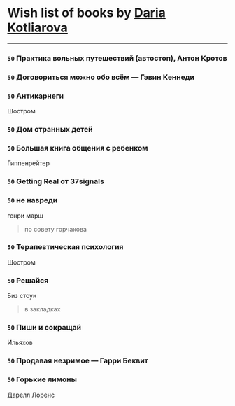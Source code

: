 # Wish list of books by [Daria Kotliarova](http://vk.com/id5180649)
---

### `50` Практика вольных путешествий (автостоп), Антон Кротов

### `50` Договориться можно обо всём — Гэвин Кеннеди

### `50` Антикарнеги
Шостром

### `50` Дом странных детей

### `50` Большая книга общения с ребенком
Гиппенрейтер

### `50` Getting Real от 37signals

### `50` не навреди
генри марш
> по совету горчакова

### `50` Терапевтическая психология
Шостром

### `50` Решайся
Биз стоун
> в закладках

### `50` Пиши и сокращай
Ильяхов

### `50` Продавая незримое — Гарри Беквит

### `50` Горькие лимоны
Дарелл Лоренс

